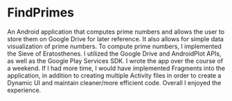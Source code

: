 FindPrimes
==========

An Android application that computes prime numbers and allows the user to store them on Google Drive for later reference. It also allows for simple data visualization of prime numbers. To compute prime numbers, I implemented the Sieve of Eratosthenes. I utilized the Google Drive and AndroidPlot APIs, as well as the Google Play Services SDK. I wrote the app over the course of a weekend. If I had more time, I would have implemented Fragments into the application, in addition to creating multiple Activity files in order to create a Dynamic UI and maintain cleaner/more efficient code. Overall I enjoyed the experience.
